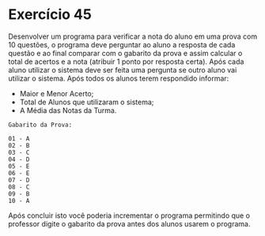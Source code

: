 # Exercício 45

Desenvolver um programa para verificar a nota do aluno em uma prova com 10 questões, o programa deve perguntar ao aluno a resposta de cada questão e ao final comparar com o gabarito da prova e assim calcular o total de acertos e a nota (atribuir 1 ponto por resposta certa). Após cada aluno utilizar o sistema deve ser feita uma pergunta se outro aluno vai utilizar o sistema. Após todos os alunos terem respondido informar:

- Maior e Menor Acerto;
- Total de Alunos que utilizaram o sistema;
- A Média das Notas da Turma.

```
Gabarito da Prova:

01 - A
02 - B
03 - C
04 - D
05 - E
06 - E
07 - D
08 - C
09 - B
10 - A
```

Após concluir isto você poderia incrementar o programa permitindo que o professor digite o gabarito da prova antes dos alunos usarem o programa.

